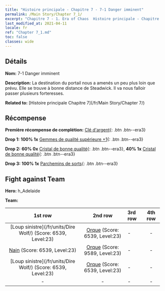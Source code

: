 ```yaml
---
title: "Histoire principale - Chapitre 7 - 7-1 Danger imminent"
permalink: /Main Story/Chapter 7_1/
excerpt: "Chapitre 7 - 1. Era of Chaos  Histoire principale - Chapitre 7_1. 7-1 Danger imminent"
last_modified_at: 2021-04-11
locale: fr
ref: "Chapter 7_1.md"
toc: false
classes: wide
---
```


## Détails

 **Nom:** 7-1 Danger imminent

 **Description:** La destination du portail nous a amenés un peu plus loin que prévu. Elle se trouve à bonne distance de Steadwick. Il va nous falloir passer plusieurs forteresses.

 **Related to:** [Histoire principale Chapitre 7](/fr/Main Story/Chapter 7/)

## Récompense

 **Première récompense de complétion:** [Clé d'argent](/fr/Items/con_693/){: .btn .btn--era3}

 **Drop 1:** **100% 1x** [Gemmes de qualité supérieure +1](/fr/Items/mat_23/){: .btn .btn--era3}

 **Drop 2:** **60% 0x** [Cristal de bonne qualité](/fr/Items/mat_17/){: .btn .btn--era3}, **40% 1x** [Cristal de bonne qualité](/fr/Items/mat_17/){: .btn .btn--era3}

 **Drop 3:** **100% 1x** [Parchemins de sorts](/fr/Items/con_694/){: .btn .btn--era3}


## Fight against Team
 **Hero:** h_Adelaide

 **Team:**


  | 1st row | 2nd row | 3rd row | 4th row |
  |:----:|:----:|:----|:----:|
  | [Loup sinistre](/fr/units/Dire Wolf/) (Score: 6539, Level:23)  | [Orque](/fr/units/Orc/) (Score: 6539, Level:23)  | - | - |
  | [Nain](/fr/units/Dwarf/) (Score: 6539, Level:23)  | [Orque](/fr/units/Orc/) (Score: 9589, Level:23)  | - | - |
  | [Loup sinistre](/fr/units/Dire Wolf/) (Score: 6539, Level:23)  | [Orque](/fr/units/Orc/) (Score: 6539, Level:23)  | - | - |
  | - | - | - | - |


